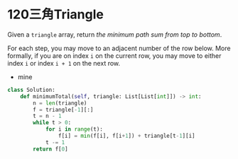 # 120三角Triangle

Given a `triangle` array, return *the minimum path sum from top to bottom*.

For each step, you may move to an adjacent number of the row below. More formally, if you are on index `i` on the current row, you may move to either index `i` or index `i + 1` on the next row.

* mine 

```python
class Solution:
    def minimumTotal(self, triangle: List[List[int]]) -> int:
        n = len(triangle)
        f = triangle[-1][:]
        t = n - 1
        while t > 0:
            for i in range(t):
                f[i] = min(f[i], f[i+1]) + triangle[t-1][i]
            t -= 1
        return f[0]
```

